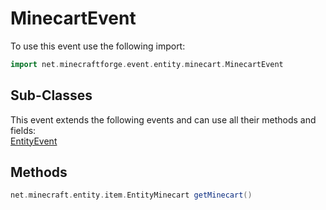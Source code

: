 # MinecartEvent

To use this event use the following import:
```groovy
import net.minecraftforge.event.entity.minecart.MinecartEvent
```

## Sub-Classes
This event extends the following events and can use all their methods and fields: <br>
[EntityEvent](entity_event/entity_event.md)

## Methods
```groovy
net.minecraft.entity.item.EntityMinecart getMinecart()
```
